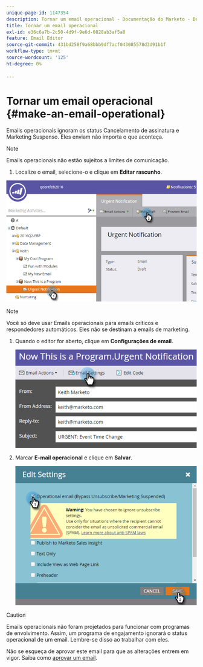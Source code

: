 ```yaml
---
unique-page-id: 1147354
description: Tornar um email operacional - Documentação do Marketo - Documentação do produto
title: Tornar um email operacional
exl-id: e36c6a7b-2c50-4d9f-9e6d-0828ab3af5a8
feature: Email Editor
source-git-commit: 431bd258f9a68bbb9df7acf043085578d3d91b1f
workflow-type: tm+mt
source-wordcount: '125'
ht-degree: 0%

---
```


# Tornar um email operacional {#make-an-email-operational}

Emails operacionais ignoram os status Cancelamento de assinatura e Marketing Suspenso. Eles enviam não importa o que aconteça.

>[!NOTE]
>
>Emails operacionais não estão sujeitos a limites de comunicação.

1. Localize o email, selecione-o e clique em **Editar rascunho**.

![](assets/one-1.png)

>[!NOTE]
>
>Você só deve usar Emails operacionais para emails críticos e respondedores automáticos. Eles não se destinam a emails de marketing.

1. Quando o editor for aberto, clique em **Configurações de email**.

   ![](assets/two-1.png)

1. Marcar **E-mail operacional** e clique em **Salvar**.

   ![](assets/three.png)

>[!CAUTION]
>
>Emails operacionais não foram projetados para funcionar com programas de envolvimento. Assim, um programa de engajamento ignorará o status operacional de um email. Lembre-se disso ao trabalhar com eles.

Não se esqueça de aprovar este email para que as alterações entrem em vigor. Saiba como  [aprovar um email](/help/marketo/product-docs/email-marketing/general/creating-an-email/approve-an-email.md).
